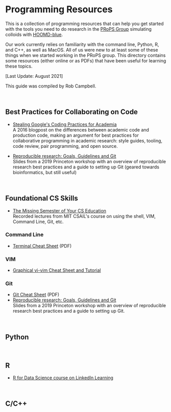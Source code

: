 # Programming Resources

This is a collection of programming resources that can help you get started with the tools you need to do research in the [PRoPS Group] simulating colloids with [HOOMD-blue].

Our work currently relies on familiarity with the command line, Python, R, and C++, as well as MacOS. All of us were new to at least some of these things when we started working in the PRoPS group. This directory contains some resources (either online or as PDFs) that have been useful for learning these topics.

[Last Update: August 2021]

This guide was compiled by Rob Campbell.

[PRoPS Group]: https://web.northeastern.edu/complexfluids/
[HOOMD-blue]: http://glotzerlab.engin.umich.edu/hoomd-blue/
<br>

## Best Practices for Collaborating on Code

* [Stealing Google's Coding Practices for Academia]<br>
A 2016 blogpost on the differences between academic code and production code, making an argument for best practices for collaborative programming in academic research: style guides, tooling, code review, pair programming, and open source.

* [Reproducible research: Goals, Guidelines and Git]<br>
Slides from a 2019 Princeton workshop with an overview of reproducible research best practices and a guide to setting up Git (geared towards bioinformatics, but still useful)

[Stealing Google's Coding Practices for Academia]: https://da-data.blogspot.com/2016/04/stealing-googles-coding-practices-for.html?m=1
[Reproducible research: Goals, Guidelines and Git]: https://opr.princeton.edu/workshops/Downloads/2019May_RRandGitPratt.pdf
<br>

## Foundational CS Skills
* [The Missing Semester of Your CS Education]<br>
Recorded lectures from MIT CSAIL's course on using the shell, VIM, Command Line, Git, etc.

[The Missing Semester of Your CS Education]: https://missing.csail.mit.edu/

### Command Line

* [Terminal Cheat Sheet](https://github.com/rob10campbell/PRoPS-colloids_setup/blob/main/Programming-Resources/terminal-basics-cheatsheet.pdf) (PDF)

### VIM

* [Graphical vi-vim Cheat Sheet and Tutorial]

[Graphical vi-vim Cheat Sheet and Tutorial]: http://www.viemu.com/a_vi_vim_graphical_cheat_sheet_tutorial.html

### Git

* [Git Cheat Sheet](https://github.com/rob10campbell/PRoPS-colloids_setup/blob/main/Programming-Resources/git-cheat-sheet_USletter.pdf) (PDF)
* [Reproducible research: Goals, Guidelines and Git](https://opr.princeton.edu/workshops/Downloads/2019May_RRandGitPratt.pdf)<br>
Slides from a 2019 Princeton workshop with an overview of reproducible research best practices and a guide to setting up Git.

<br>

## Python

<br>

## R

* [R for Data Science course on LinkedIn Learning]

[R for Data Science course on LinkedIn Learning]: https://www.linkedin.com/learning/learning-r-2/r-for-data-science?u=74653650
<br>

## C/C++


